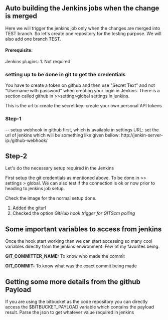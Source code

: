 ## Auto building the Jenkins jobs when the change is merged

Here we will trigger the jenkins job only when the changes are merged into TEST branch. So let's create one repository for the testing purpose. We will also add one branch TEST.

#### Prerequisite:
Jenkins plugins:
    1. Not required
    
### setting up to be done in git to get the credentials
You have to create a token on github and then use "Secret Text" and not "Username with password" when creating your login in Jenkins. There is a section called github in >>setting>global settings in jenkins. 

This is the url to create the secret key: 
create your own personal API tokens 

### Step-1 
-- setup webhook in github first, which is available in settings
   URL: set the url of jenkins which will be something like given bellow:
      http://jenkin-server-ip:<port>/github-webhook/

## Step-2
Let's do the necessary setup required in the Jenkins

First setup the git credentials as mentioned above. To be done in >> settings > global. We can also test if the connection is ok or now prior to heading to jenkins job setup.

Check the image for the normal setup done.
1. Added the giturl 
2. Checked the option *GitHub hook trigger for GITScm polling*

## Some important variables to access from jenkins
Once the hook start working than we can start accessing so many cool variables directly from the jenkins environment. Few of my favorites being.

**GIT_COMMITTER_NAME:** To know who made the commit 

**GIT_COMMIT:** To know what was the exact commit being made

## Getting some more details from the github Payload

If you are using the bitbucket as the code repository you can directly access the $BITBUCKET_PAYLOAD variable which contains the payload result. Parse the json to get whatever value required in jenkins
